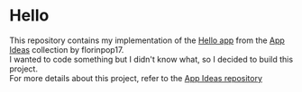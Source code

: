 # Hello

This repository contains my implementation of the [Hello app](https://github.com/florinpop17/app-ideas/blob/master/Projects/1-Beginner/Hello-App.md) from the [App Ideas](https://github.com/florinpop17/app-ideas/tree/master) collection by florinpop17.<br/>
I wanted to code something but I didn't know what, so I decided to build this project.<br/>
For more details about this project, refer to the [App Ideas repository](https://github.com/florinpop17/app-ideas/tree/master)

